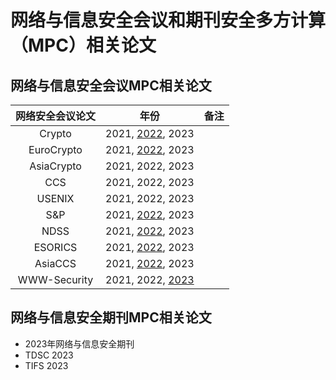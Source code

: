 
# 网络与信息安全会议和期刊安全多方计算（MPC）相关论文

## 网络与信息安全会议MPC相关论文

| 网络安全会议论文 | 年份 | 备注 |
| :--------------: | :--: | :--: |
|      Crypto      |  2021, [2022](https://github.com/Stu-Yang/HITSZ-SecurityGroup-MPC/tree/main/mpc/mpc-research/conferences%26journals/Crypto-2022), 2023    |      |
|    EuroCrypto    |  2021, [2022](https://github.com/Stu-Yang/HITSZ-SecurityGroup-MPC/tree/main/mpc/mpc-research/conferences%26journals/Eurocrypt-2022), 2023    |      |
|    AsiaCrypto    |  2021, 2022, 2023    |      |
|       CCS        |  2021, 2022, 2023   |      |
|      USENIX      |  2021, 2022, 2023   |      |
|       S&P        |  2021, [2022](https://github.com/Stu-Yang/HITSZ-SecurityGroup-MPC/tree/main/mpc/mpc-research/conferences%26journals/S&P-2022), 2023    |      |
|       NDSS       |  2021, [2022](https://github.com/Stu-Yang/HITSZ-SecurityGroup-MPC/tree/main/mpc/mpc-research/conferences%26journals/NDSS-2022), 2023    |      |
|     ESORICS      |  2021, [2022](https://github.com/Stu-Yang/HITSZ-SecurityGroup-MPC/tree/main/mpc/mpc-research/conferences%26journals/ESORICS-2022), 2023   |      |
|     AsiaCCS      |  2021, [2022](https://github.com/Stu-Yang/HITSZ-SecurityGroup-MPC/tree/main/mpc/mpc-research/conferences%26journals/AsiaCCS-2022), 2023   |      |
|  WWW-Security    |  2021, 2022, [2023](https://github.com/Stu-Yang/HITSZ-SecurityGroup-MPC/tree/main/mpc/mpc-research/conferences%26journals/WWW-2023-Security)   |      |



## 网络与信息安全期刊MPC相关论文
+ 2023年网络与信息安全期刊
 + TDSC 2023
 + TIFS 2023
